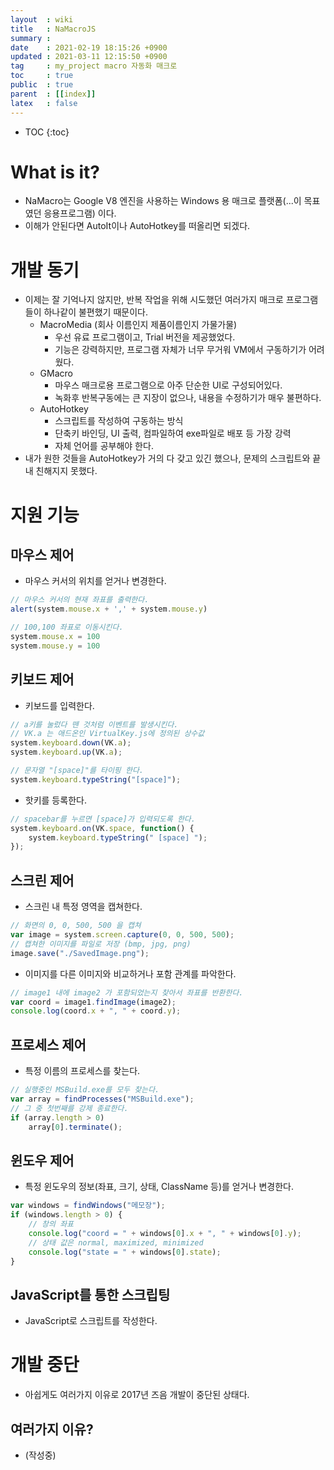 ```yaml
---
layout  : wiki
title   : NaMacroJS 
summary : 
date    : 2021-02-19 18:15:26 +0900
updated : 2021-03-11 12:15:50 +0900
tag     : my_project macro 자동화 매크로 
toc     : true
public  : true
parent  : [[index]]
latex   : false
---
```

* TOC
{:toc}

# What is it?

- NaMacro는 Google V8 엔진을 사용하는 Windows 용 매크로 플랫폼(...이 목표였던 응용프로그램) 이다.
- 이해가 안된다면 AutoIt이나 AutoHotkey를 떠올리면 되겠다.

# 개발 동기

- 이제는 잘 기억나지 않지만, 반복 작업을 위해 시도했던 여러가지 매크로 프로그램들이 하나같이 불편했기 때문이다.
	- MacroMedia (회사 이름인지 제품이름인지 가물가물)
		- 우선 유료 프로그램이고, Trial 버전을 제공했었다.
		- 기능은 강력하지만, 프로그램 자체가 너무 무거워 VM에서 구동하기가 어려웠다.
	- GMacro
		- 마우스 매크로용 프로그램으로 아주 단순한 UI로 구성되어있다.
		- 녹화후 반복구동에는 큰 지장이 없으나, 내용을 수정하기가 매우 불편하다.
	- AutoHotkey
		- 스크립트를 작성하여 구동하는 방식
		- 단축키 바인딩, UI 출력, 컴파일하여 exe파일로 배포 등 가장 강력
		- 자체 언어를 공부해야 한다.
- 내가 원한 것들을 AutoHotkey가 거의 다 갖고 있긴 했으나, 문제의 스크립트와 끝내 친해지지 못했다.

# 지원 기능

## 마우스 제어

- 마우스 커서의 위치를 얻거나 변경한다.

```javascript
// 마우스 커서의 현재 좌표를 출력한다.
alert(system.mouse.x + ',' + system.mouse.y)

// 100,100 좌표로 이동시킨다.
system.mouse.x = 100
system.mouse.y = 100
```

## 키보드 제어

- 키보드를 입력한다.

```javascript
// a키를 눌렀다 뗀 것처럼 이벤트를 발생시킨다.
// VK.a 는 애드온인 VirtualKey.js에 정의된 상수값
system.keyboard.down(VK.a);
system.keyboard.up(VK.a);
```

```javascript
// 문자열 "[space]"를 타이핑 한다.
system.keyboard.typeString("[space]");
```

- 핫키를 등록한다.

```javascript
// spacebar를 누르면 [space]가 입력되도록 한다.
system.keyboard.on(VK.space, function() {
    system.keyboard.typeString(" [space] ");
});
``` 

## 스크린 제어

- 스크린 내 특정 영역을 캡쳐한다.

```javascript
// 화면의 0, 0, 500, 500 을 캡쳐
var image = system.screen.capture(0, 0, 500, 500);
// 캡쳐한 이미지를 파일로 저장 (bmp, jpg, png)
image.save("./SavedImage.png");
```

- 이미지를 다른 이미지와 비교하거나 포함 관계를 파악한다.

```javascript
// image1 내에 image2 가 포함되었는지 찾아서 좌표를 반환한다.
var coord = image1.findImage(image2);
console.log(coord.x + ", " + coord.y);
```

## 프로세스 제어

- 특정 이름의 프로세스를 찾는다.

```javascript
// 실행중인 MSBuild.exe를 모두 찾는다.
var array = findProcesses("MSBuild.exe");
// 그 중 첫번째를 강제 종료한다.
if (array.length > 0)
    array[0].terminate();
```

## 윈도우 제어

- 특정 윈도우의 정보(좌표, 크기, 상태, ClassName 등)를 얻거나 변경한다.

```javascript
var windows = findWindows("메모장");
if (windows.length > 0) {
    // 창의 좌표
    console.log("coord = " + windows[0].x + ", " + windows[0].y);
    // 상태 값은 normal, maximized, minimized
    console.log("state = " + windows[0].state);
}
```

## JavaScript를 통한 스크립팅

- JavaScript로 스크립트를 작성한다.

# 개발 중단

- 아쉽게도 여러가지 이유로 2017년 즈음 개발이 중단된 상태다.

## 여러가지 이유?

- (작성중)
